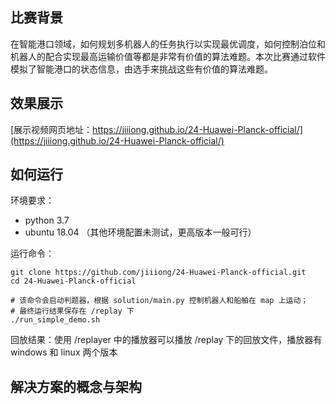 ## 比赛背景

在智能港口领域，如何规划多机器人的任务执行以实现最优调度，如何控制泊位和机器人的配合实现最高运输价值等都是非常有价值的算法难题。本次比赛通过软件模拟了智能港口的状态信息，由选手来挑战这些有价值的算法难题。

## 效果展示
[展示视频网页地址：https://jiiiong.github.io/24-Huawei-Planck-official/](https://jiiiong.github.io/24-Huawei-Planck-official/)

## 如何运行

环境要求：
- python 3.7
- ubuntu 18.04
（其他环境配置未测试，更高版本一般可行）

运行命令：
```
git clone https://github.com/jiiiong/24-Huawei-Planck-official.git
cd 24-Huawei-Planck-official

# 该命令会启动判题器，根据 solution/main.py 控制机器人和船舶在 map 上运动；
# 最终运行结果保存在 /replay 下
./run_simple_demo.sh
```

回放结果：使用 /replayer 中的播放器可以播放 /replay 下的回放文件，播放器有 windows 和 linux 两个版本

## 解决方案的概念与架构
